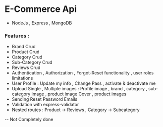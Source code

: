 # E-Commerce Api

- NodeJs , Express , MongoDB

### Features :
- Brand Crud
- Product Crud 
- Category Crud
- Sub-Category Crud
- Reviews Crud
- Authentication , Authorization , Forgot-Reset functionality , user roles limitations
- User Profile : Update my info , Change Pass , activate & deactivate me
- Upload Single , Multiple images : Profile image , brand , category , sub-category image , product image Cover , product images
- Sending Reset Password Emails
- Validation with express-validator               
- Nested routes : Product -> Reviews , Category -> Subcategory
  
-- Not Completely done
